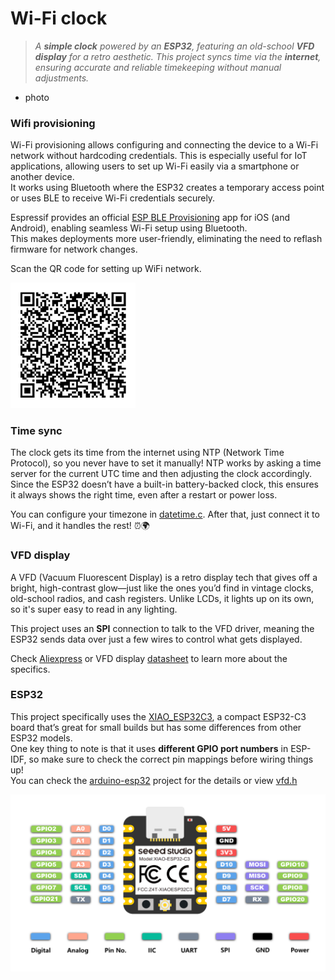 # Wi-Fi clock


> *A **simple clock** powered by an **ESP32**, featuring an old-school **VFD display** for a retro aesthetic. This project syncs time via the **internet**, ensuring accurate and reliable timekeeping without manual adjustments.*

- photo

### Wifi provisioning
Wi-Fi provisioning allows configuring and connecting the device to a Wi-Fi network without hardcoding credentials. This is especially useful for IoT applications, allowing users to set up Wi-Fi easily via a smartphone or another device.<br/>
It works using Bluetooth where the ESP32 creates a temporary access point or uses BLE to receive Wi-Fi credentials securely.

Espressif provides an official [ESP BLE Provisioning](https://apps.apple.com/us/app/esp-ble-provisioning/id1473590141) app for iOS (and Android), enabling seamless Wi-Fi setup using Bluetooth.<br/>
This makes deployments more user-friendly, eliminating the need to reflash firmware for network changes.

Scan the QR code for setting up WiFi network.

<img src="./assets/wifi-qr.jpg" width="200">

### Time sync
The clock gets its time from the internet using NTP (Network Time Protocol), so you never have to set it manually! NTP works by asking a time server for the current UTC time and then adjusting the clock accordingly.<br/>
Since the ESP32 doesn’t have a built-in battery-backed clock, this ensures it always shows the right time, even after a restart or power loss.

You can configure your timezone in [datetime.c](./main/datetime.c).
After that, just connect it to Wi-Fi, and it handles the rest! ⏰🌍

### VFD display
A VFD (Vacuum Fluorescent Display) is a retro display tech that gives off a bright, high-contrast glow—just like the ones you’d find in vintage clocks, old-school radios, and cash registers. Unlike LCDs, it lights up on its own, so it's super easy to read in any lighting.

This project uses an **SPI** connection to talk to the VFD driver, meaning the ESP32 sends data over just a few wires to control what gets displayed.

Check [Aliexpress](https://www.aliexpress.com/item/1005002932421503.html) or VFD display [datasheet](./assets//futaba-datasheet.pdf) to learn more about the specifics.


### ESP32
This project specifically uses the [XIAO_ESP32C3](https://wiki.seeedstudio.com/XIAO_ESP32C3_Getting_Started/), a compact ESP32-C3 board that’s great for small builds but has some differences from other ESP32 models.<br/>
One key thing to note is that it uses **different GPIO port numbers** in ESP-IDF, so make sure to check the correct pin mappings before wiring things up!<br/>
You can check the [arduino-esp32](https://github.com/espressif/arduino-esp32/blob/master/variants/XIAO_ESP32C3/pins_arduino.h) project for the details or view [vfd.h](./main/vfd.h)


<img src="./assets/esp32c3-pinout.webp">
